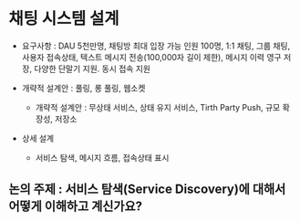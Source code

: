 # 채팅 시스템 설계
- 요구사항 : DAU  5천만명, 채팅방 최대 입장 가능 인원 100명, 1:1 채팅, 그룹 채팅, 사용자 접속상태, 텍스트 메시지 전송(100,000자 길이 제한), 메시지 이력 영구 저장, 다양한 단말기 지원. 동시 접속 지원


- 개략적 설계안 : 풀링, 롱 풀링, 웹소켓
  - 개략적 설계안 : 무상태 서비스, 상태 유지 서비스, Tirth Party Push, 규모 확장성, 저장소


- 상세 설계
  - 서비스 탐색, 메시지 흐름, 접속상태 표시


## 논의 주제 : 서비스 탐색(Service Discovery)에 대해서 어떻게 이해하고 계신가요?
